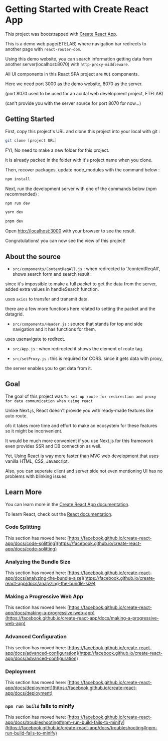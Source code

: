 # Getting Started with Create React App

This project was bootstrapped with [Create React App](https://github.com/facebook/create-react-app).

This is a demo web page(ETELAB) where navigation bar redirects to another page with `react-router-dom`.

Using this demo website, you can search information getting data from another server(localhost:8070) with `http-proxy-middleware`.

All UI components in this React SPA project are `MUI` components.

Here we need port 3000 as the demo website, 8070 as the server.

(port 8070 used to be used for an acutal web development project, ETELAB)

(can't provide you with the server source for port 8070 for now...)

## Getting Started

First, copy this project's URL and clone this project into your local with git :

```bash
git clone [project URL]
```

FYI, No need to make a new folder for this project. 

it is already packed in the folder with it's project name when you clone.

Then, recover packages. update node_modules with the command below :

```bash
npm install
```

Next, run the development server with one of the commands below (npm recommended) :

```bash
npm run dev
```

```bash
yarn dev
```

```bash
pnpm dev
```

Open [http://localhost:3000](http://localhost:3000) with your browser to see the result.

Congratulations! you can now see the view of this project! 

## About the source

- `src/components/ContentReqAll.js` : when redirected to '/contentReqAll', shows search form and search result.

since it's impossible to make a full packet to get the data from the server, added extra values in handleSearch function.

uses `axios` to transfer and transmit data.

there are a few more functions here related to setting the packet and the datagrid. 

- `src/components/Header.js` : source that stands for top and side navigation and it has functions for them. 

uses usenavigate to redirect. 

- `src/App.js` : when redirected it shows the element of route tag.

- `src/setProxy.js` : this is required for CORS. since it gets data with proxy, 

the server enables you to get data from it.

## Goal

The goal of this project was `To set up route for redirection and proxy for data communication when using react`

Unlike Next.js, React doesn't provide you with ready-made features like auto route.

ofc it takes more time and effort to make an ecosystem for these features so it might be inconvenient.

It would be much more convenient if you use Next.js for this framework even provides SSR and DB connection as well.

Yet, Using React is way more faster than MVC web development that uses vanilla HTML, CSS, Javascript.

Also, you can seperate client and server side not even mentioning UI has no problems with blinking issues.

## Learn More

You can learn more in the [Create React App documentation](https://facebook.github.io/create-react-app/docs/getting-started).

To learn React, check out the [React documentation](https://reactjs.org/).

### Code Splitting

This section has moved here: [https://facebook.github.io/create-react-app/docs/code-splitting](https://facebook.github.io/create-react-app/docs/code-splitting)

### Analyzing the Bundle Size

This section has moved here: [https://facebook.github.io/create-react-app/docs/analyzing-the-bundle-size](https://facebook.github.io/create-react-app/docs/analyzing-the-bundle-size)

### Making a Progressive Web App

This section has moved here: [https://facebook.github.io/create-react-app/docs/making-a-progressive-web-app](https://facebook.github.io/create-react-app/docs/making-a-progressive-web-app)

### Advanced Configuration

This section has moved here: [https://facebook.github.io/create-react-app/docs/advanced-configuration](https://facebook.github.io/create-react-app/docs/advanced-configuration)

### Deployment

This section has moved here: [https://facebook.github.io/create-react-app/docs/deployment](https://facebook.github.io/create-react-app/docs/deployment)

### `npm run build` fails to minify

This section has moved here: [https://facebook.github.io/create-react-app/docs/troubleshooting#npm-run-build-fails-to-minify](https://facebook.github.io/create-react-app/docs/troubleshooting#npm-run-build-fails-to-minify)
